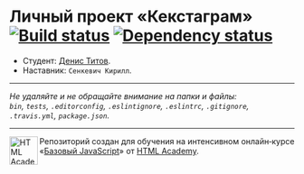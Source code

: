 # Личный проект «Кекстаграм» [![Build status][travis-image]][travis-url] [![Dependency status][dependency-image]][dependency-url]

* Студент: [Денис Титов](https://up.htmlacademy.ru/javascript/7/user/297689).
* Наставник: `Сенкевич Кирилл`.

---

_Не удаляйте и не обращайте внимание на папки и файлы:_<br>
_`bin`, `tests`, `.editorconfig`, `.eslintignore`, `.eslintrc`, `.gitignore`, `.travis.yml`, `package.json`._

---

<a href="https://htmlacademy.ru/intensive/javascript"><img align="left" width="50" height="50" title="HTML Academy" src="https://up.htmlacademy.ru/static/img/intensive/javascript/logo-for-github.svg"></a>

Репозиторий создан для обучения на интенсивном онлайн‑курсе «[Базовый JavaScript](https://htmlacademy.ru/intensive/javascript)» от [HTML Academy](https://htmlacademy.ru).

[travis-image]: https://travis-ci.org/htmlacademy-javascript/297689-kekstagram.svg?branch=master
[travis-url]: https://travis-ci.org/htmlacademy-javascript/297689-kekstagram
[dependency-image]: https://david-dm.org/htmlacademy-javascript/297689-kekstagram.svg?style=flat-square
[dependency-url]: https://david-dm.org/htmlacademy-javascript/297689-kekstagram
